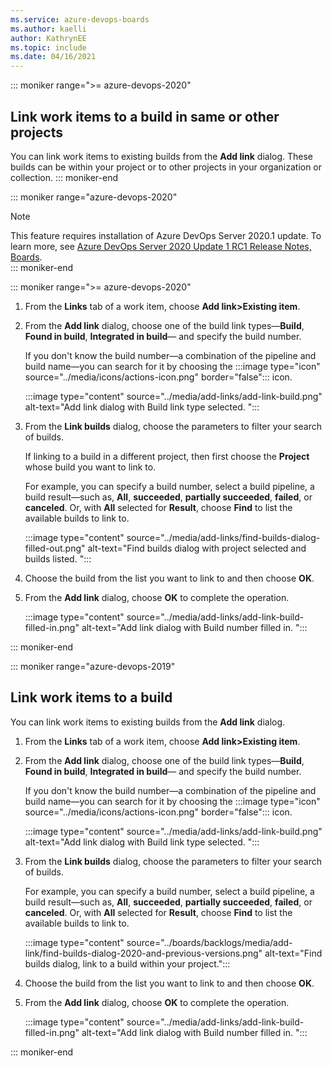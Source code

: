 ```yaml
---
ms.service: azure-devops-boards
ms.author: kaelli
author: KathrynEE
ms.topic: include
ms.date: 04/16/2021
---
```






::: moniker range=">= azure-devops-2020"

## Link work items to a build in same or other projects  

You can link work items to existing builds from the **Add link** dialog. These builds can be within your project or to other projects in your organization or collection. 
::: moniker-end

::: moniker range="azure-devops-2020"
> [!NOTE]   
> This feature requires installation of Azure DevOps Server 2020.1 update. To learn more, see [Azure DevOps Server 2020 Update 1 RC1 Release Notes, Boards](/azure/devops/server/release-notes/azuredevops2020u1#customize-work-item-state-when-pull-request-is-merged).  
::: moniker-end


::: moniker range=">= azure-devops-2020"

1. From the **Links** tab of a work item, choose **Add link>Existing item**. 

1. From the **Add link** dialog, choose one of the build link types&mdash;**Build**, **Found in build**, **Integrated in build**&mdash; and specify the build number. 

	If you don't know the build number&mdash;a combination of the pipeline and build name&mdash;you can search for it by choosing the :::image type="icon" source="../media/icons/actions-icon.png" border="false"::: icon. 

	:::image type="content" source="../media/add-links/add-link-build.png" alt-text="Add link dialog with Build link type selected. ":::
 
1. From the **Link builds** dialog, choose the parameters to filter your search of builds. 

	If linking to a build in a different project, then first choose the **Project** whose build you want to link to.  

	For example, you can specify a build number, select a build pipeline, a build result&mdash;such as, **All**, **succeeded**, **partially succeeded**, **failed**, or **canceled**.  Or, with **All** selected for **Result**, choose **Find** to list the available builds to link to. 

	:::image type="content" source="../media/add-links/find-builds-dialog-filled-out.png" alt-text="Find builds dialog with project selected and builds listed. ":::

1. Choose the build from the list you want to link to and then choose **OK**. 
2. From the **Add link** dialog, choose **OK** to complete the operation.

	:::image type="content" source="../media/add-links/add-link-build-filled-in.png" alt-text="Add link dialog with Build number filled in. ":::

::: moniker-end


::: moniker range="azure-devops-2019"

## Link work items to a build  

You can link work items to existing builds from the **Add link** dialog. 

1. From the **Links** tab of a work item, choose **Add link>Existing item**. 

1. From the **Add link** dialog, choose one of the build link types&mdash;**Build**, **Found in build**, **Integrated in build**&mdash; and specify the build number. 

	If you don't know the build number&mdash;a combination of the pipeline and build name&mdash;you can search for it by choosing the :::image type="icon" source="../media/icons/actions-icon.png" border="false"::: icon. 

	:::image type="content" source="../media/add-links/add-link-build.png" alt-text="Add link dialog with Build link type selected. ":::
 
1. From the **Link builds** dialog, choose the parameters to filter your search of builds. 

	For example, you can specify a build number, select a build pipeline, a build result&mdash;such as, **All**, **succeeded**, **partially succeeded**, **failed**, or **canceled**.  Or, with **All** selected for **Result**, choose **Find** to list the available builds to link to. 

	:::image type="content" source="../boards/backlogs/media/add-link/find-builds-dialog-2020-and-previous-versions.png" alt-text="Find builds dialog, link to a build within your project.":::  

1. Choose the build from the list you want to link to and then choose **OK**. 
2. From the **Add link** dialog, choose **OK** to complete the operation.

	:::image type="content" source="../media/add-links/add-link-build-filled-in.png" alt-text="Add link dialog with Build number filled in. ":::

::: moniker-end

 